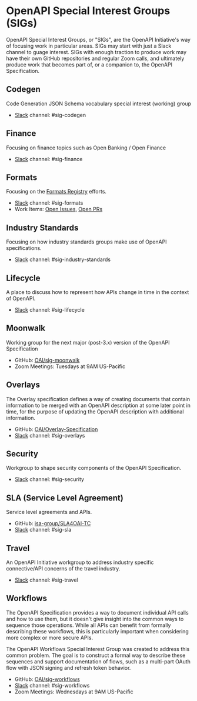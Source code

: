 # OpenAPI Special Interest Groups (SIGs)

OpenAPI Special Interest Groups, or "SIGs", are the OpenAPI Initiative's way of focusing work in particular areas.  SIGs may start with just a Slack channel to guage interest.  SIGs with enough traction to produce work may have their own GitHub repositories and regular Zoom calls, and ultimately produce work that becomes part of, or a companion to, the OpenAPI Specification.

## Codegen

Code Generation JSON Schema vocabulary special interest (working) group

* [Slack](https://communityinviter.com/apps/open-api/openapi) channel: #sig-codegen

## Finance

Focusing on finance topics such as Open Banking / Open Finance

* [Slack](https://communityinviter.com/apps/open-api/openapi) channel: #sig-finance

## Formats

Focusing on the [Formats Registry](https://spec.openapis.org/registry/format/) efforts.

* [Slack](https://communityinviter.com/apps/open-api/openapi) channel: #sig-formats
* Work Items: [Open Issues](https://github.com/OAI/OpenAPI-Specification/issues?q=is%3Aissue+is%3Aopen+label%3Aformat-registry), [Open PRs](https://github.com/OAI/OpenAPI-Specification/pulls?q=is%3Apr+is%3Aopen+label%3Aformat-registry)

## Industry Standards

Focusing on how industry standards groups make use of OpenAPI specifications.

* [Slack](https://communityinviter.com/apps/open-api/openapi) channel: #sig-industry-standards

## Lifecycle

A place to discuss how to represent how APIs change in time in the context of OpenAPI.

* [Slack](https://communityinviter.com/apps/open-api/openapi) channel: #sig-lifecycle

## Moonwalk

Working group for the next major (post-3.x) version of the OpenAPI Specification

* GitHub: [OAI/sig-moonwalk](https://github.com/OAI/sig-moonwalk)
* Zoom Meetings: Tuesdays at 9AM US-Pacific

## Overlays

The Overlay specification defines a way of creating documents that contain information to be merged with an OpenAPI description at some later point in time, for the purpose of updating the OpenAPI description with additional information.

* GitHub: [OAI/Overlay-Specification](https://github.com/OAI/Overlay-Specification)
* [Slack](https://communityinviter.com/apps/open-api/openapi) channel: #sig-overlays

## Security

Workgroup to shape security components of the OpenAPI Specification.

* [Slack](https://communityinviter.com/apps/open-api/openapi) channel: #sig-security

## SLA (Service Level Agreement)

Service level agreements and APIs.

* GitHub: [isa-group/SLA4OAI-TC](https://github.com/isa-group/SLA4OAI-TC)
* [Slack](https://communityinviter.com/apps/open-api/openapi) channel: #sig-sla

## Travel

An OpenAPI Initiative workgroup to address industry specific connective/API concerns of the travel industry.

* [Slack](https://communityinviter.com/apps/open-api/openapi) channel: #sig-travel

## Workflows

The OpenAPI Specification provides a way to document individual API calls and how to use them, but it doesn't give insight into the common ways to sequence those operations. While all APIs can benefit from formally describing these workflows, this is particularly important when considering more complex or more secure APIs. 

The OpenAPI Workflows Special Interest Group was created to address this common problem. The goal is to construct a formal way to describe these sequences and support documentation of flows, such as a multi-part OAuth flow with JSON signing and refresh token behavior. 

* GitHub: [OAI/sig-workflows](https://github.com/OAI/sig-workflows)
* [Slack](https://communityinviter.com/apps/open-api/openapi) channel: #sig-workflows
* Zoom Meetings: Wednesdays at 9AM US-Pacific

